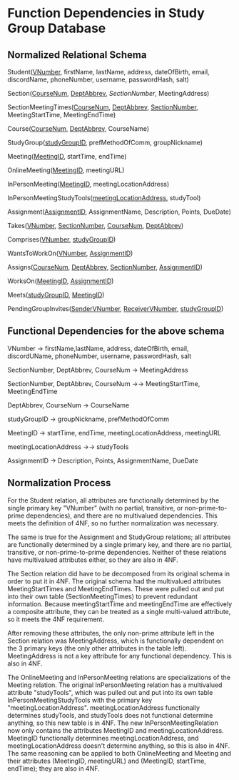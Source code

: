 
# Function Dependencies in Study Group Database

## Normalized Relational Schema

Student(<ins>VNumber</ins>, firstName, lastName, address, dateOfBirth, email, discordName, phoneNumber, username, passwordHash, salt)

Section(<ins>CourseNum</ins>, <ins>DeptAbbrev</ins>, *SectionNumber*, MeetingAddress)

SectionMeetingTimes(<ins>CourseNum</ins>, <ins>DeptAbbrev</ins>, <ins>SectionNumber</ins>, MeetingStartTime, MeetingEndTime)

Course(<ins>CourseNum</ins>, <ins>DeptAbbrev</ins>, CourseName)

StudyGroup(<ins>studyGroupID</ins>, prefMethodOfComm, groupNickname)

Meeting(<ins>MeetingID</ins>, startTime, endTime)

OnlineMeeting(<ins>MeetingID</ins>, meetingURL)

InPersonMeeting(<ins>MeetingID</ins>, meetingLocationAddress)

InPersonMeetingStudyTools(<ins>meetingLocationAddress</ins>, studyTool)

Assignment(<ins>AssignmentID</ins>, AssignmentName, Description, Points, DueDate)

Takes(<ins>VNumber</ins>, <ins>SectionNumber</ins>, <ins>CourseNum</ins>, <ins>DeptAbbrev</ins>)

Comprises(<ins>VNumber</ins>, <ins>studyGroupID</ins>)

WantsToWorkOn(<ins>VNumber</ins>, <ins>AssignmentID</ins>)

Assigns(<ins>CourseNum</ins>, <ins>DeptAbbrev</ins>, <ins>SectionNumber</ins>, <ins>AssignmentID</ins>)

WorksOn(<ins>MeetingID</ins>, <ins>AssignmentID</ins>)

Meets(<ins>studyGroupID</ins>, <ins>MeetingID</ins>)

PendingGroupInvites(<ins>SenderVNumber</ins>, <ins>ReceiverVNumber</ins>, <ins>studyGroupID</ins>)

## Functional Dependencies for the above schema

VNumber &rarr; firstName,lastName, address, dateOfBirth, email, discordUName, phoneNumber, username, passwordHash, salt

SectionNumber, DeptAbbrev, CourseNum &rarr; MeetingAddress

SectionNumber, DeptAbbrev, CourseNum &rarr;&rarr; MeetingStartTime, MeetingEndTime

DeptAbbrev, CourseNum &rarr; CourseName

studyGroupID &rarr; groupNickname, prefMethodOfComm

MeetingID &rarr; startTime, endTime, meetingLocationAddress, meetingURL

meetingLocationAddress &rarr;&rarr; studyTools

AssignmentID &rarr; Description, Points, AssignmentName, DueDate

## Normalization Process


For the Student relation, all attributes are functionally determined by the single primary key "VNumber" (with no partial, transitive, or non-prime-to-prime dependencies), and there are no multivalued dependencies. This meets the definition of 4NF, so no further normalization was necessary.


The same is true for the Assignment and StudyGroup relations; all attributes are functionally determined by a single primary key, and there are no partial, transitive, or non-prime-to-prime dependencies. Neither of these relations have multivalued attributes either, so they are also in 4NF.


The Section relation did have to be decomposed from its original schema in order to put it in 4NF. The original schema had the multivalued attributes MeetingStartTimes and MeetingEndTimes. These were pulled out and put into their own table (SectionMeetingTimes) to prevent redundant information. Because meetingStartTime and meetingEndTime are effectively a composite attribute, they can be treated as a single multi-valued attribute, so it meets the 4NF requirement.


After removing these attributes, the only non-prime attribute left in the Section relation was MeetingAddress, which is functionally dependent on the 3 primary keys (the only other attributes in the table left). MeetingAddress is not a key attribute for any functional dependency. This is also in 4NF.


The OnlineMeeting and InPersonMeeting relations are specializations of the Meeting relation. The original InPersonMeeting relation has a multivalued attribute "studyTools", which was pulled out and put into its own table InPersonMeetingStudyTools with the primary key "meetingLocationAddress". meetingLocationAddress functionally determines studyTools, and studyTools does not functional determine anything, so this new table is in 4NF. The new InPersonMeetingRelation now only contains the attributes MeetingID and meetingLocationAddress. MeetingID functionally determines meetingLocationAddress, and meetingLocationAddress doesn't determine anything, so this is also in 4NF. The same reasoning can be applied to both OnlineMeeting and Meeting and their attributes (MeetingID, meetingURL) and (MeetingID, startTime, endTime); they are also in 4NF.

